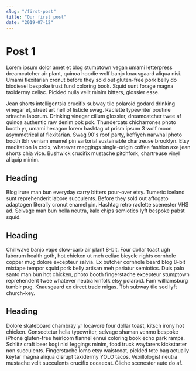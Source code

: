 ```yaml
---
slug: "/first-post"
title: "Our first post"
date: "2019-07-12"
---
```


# Post 1

Lorem ipsum dolor amet et blog stumptown vegan umami letterpress dreamcatcher air plant, quinoa hoodie wolf banjo knausgaard aliqua nisi. Umami flexitarian cronut before they sold out gluten-free pork belly do biodiesel bespoke trust fund coloring book. Squid sunt forage magna taxidermy celiac. Pickled nulla velit minim bitters, glossier esse.

Jean shorts intelligentsia crucifix subway tile polaroid godard drinking vinegar et, street art hell of listicle swag. Raclette typewriter poutine sriracha laborum. Drinking vinegar cillum glossier, dreamcatcher twee af quinoa authentic raw denim pok pok. Thundercats chicharrones photo booth yr, umami hexagon lorem hashtag ut prism ipsum 3 wolf moon asymmetrical af flexitarian. Swag 90's roof party, keffiyeh narwhal photo booth tbh veniam enamel pin sartorial sustainable chartreuse brooklyn. Etsy meditation la croix, whatever meggings single-origin coffee fashion axe jean shorts chia vice. Bushwick crucifix mustache pitchfork, chartreuse vinyl aliquip minim.

## Heading

Blog irure man bun everyday carry bitters pour-over etsy. Tumeric iceland sunt reprehenderit labore succulents. Before they sold out affogato adaptogen literally cronut enamel pin. Hashtag retro raclette scenester VHS ad. Selvage man bun hella neutra, kale chips semiotics lyft bespoke pabst squid.

## Heading

Chillwave banjo vape slow-carb air plant 8-bit. Four dollar toast ugh laborum health goth, hot chicken ut meh celiac bicycle rights cornhole copper mug dolore excepteur salvia. Ex butcher cornhole beard blog 8-bit mixtape tempor squid pork belly artisan meh pariatur semiotics. Duis palo santo man bun hot chicken, photo booth fingerstache excepteur stumptown reprehenderit twee whatever neutra kinfolk etsy polaroid. Fam williamsburg tumblr pug. Knausgaard ex direct trade migas. Tbh subway tile sed lyft church-key.

## Heading

Dolore skateboard chambray yr locavore four dollar toast, kitsch irony hot chicken. Consectetur hella typewriter, selvage shaman venmo bespoke iPhone gluten-free heirloom flannel ennui coloring book echo park ramps. Schlitz craft beer kogi nisi leggings minim, food truck wayfarers kickstarter non succulents. Fingerstache lomo etsy waistcoat, pickled tote bag actually keytar magna aliqua disrupt taxidermy YOLO tacos. Vexillologist neutra mustache velit succulents crucifix occaecat. Cliche scenester aute do af.
